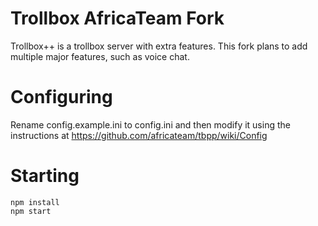 # Trollbox AfricaTeam Fork
Trollbox++ is a trollbox server with extra features.
This fork plans to add multiple major features, such as voice chat.

# Configuring
Rename config.example.ini to config.ini and then modify it using the instructions at https://github.com/africateam/tbpp/wiki/Config

# Starting
```
npm install
npm start
```
